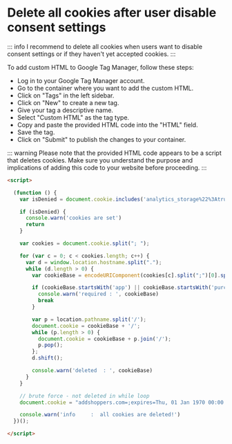 # Delete all cookies after user disable consent settings

::: info
I recommend to delete all cookies when users want to disable consent settings or if they haven't yet accepted cookies.
:::

To add custom HTML to Google Tag Manager, follow these steps:
- Log in to your Google Tag Manager account.
- Go to the container where you want to add the custom HTML.
- Click on "Tags" in the left sidebar.
- Click on "New" to create a new tag.
- Give your tag a descriptive name.
- Select "Custom HTML" as the tag type.
- Copy and paste the provided HTML code into the "HTML" field.
- Save the tag.
- Click on "Submit" to publish the changes to your container.

::: warning
Please note that the provided HTML code appears to be a script that deletes cookies. Make sure you understand the purpose and implications of adding this code to your website before proceeding.
:::

```html
<script>

  (function () {
    var isDenied = document.cookie.includes('analytics_storage%22%3Atrue')

    if (isDenied) {
      console.warn('cookies are set')
      return
    }

    var cookies = document.cookie.split("; ");

    for (var c = 0; c < cookies.length; c++) {
      var d = window.location.hostname.split(".");
      while (d.length > 0) {
        var cookieBase = encodeURIComponent(cookies[c].split(";")[0].split("=")[0]) + '=; expires=Thu, 01-Jan-1970 00:00:01 GMT; domain=' + d.join('.') + ' ;path=';

        if (cookieBase.startsWith('app') || cookieBase.startsWith('purchase')) {
          console.warn('required : ', cookieBase)
          break
        }

        var p = location.pathname.split('/');
        document.cookie = cookieBase + '/';
        while (p.length > 0) {
          document.cookie = cookieBase + p.join('/');
          p.pop();
        };
        d.shift();

        console.warn('deleted  : ', cookieBase)
      }
    }

    // brute force - not deleted in while loop
    document.cookie = "addshoppers.com=;expires=Thu, 01 Jan 1970 00:00:00 GMT"

    console.warn('info     :  all cookies are deleted!')
  })();

</script>

```
